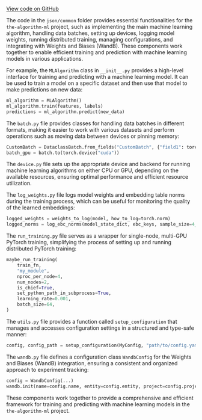 [View code on GitHub](https://github.com/twitter/the-algorithm-ml/tree/master/.autodoc/docs/json/common)

The code in the `json/common` folder provides essential functionalities for the `the-algorithm-ml` project, such as implementing the main machine learning algorithm, handling data batches, setting up devices, logging model weights, running distributed training, managing configurations, and integrating with Weights and Biases (WandB). These components work together to enable efficient training and prediction with machine learning models in various applications.

For example, the `MLAlgorithm` class in `__init__.py` provides a high-level interface for training and predicting with a machine learning model. It can be used to train a model on a specific dataset and then use that model to make predictions on new data:

```python
ml_algorithm = MLAlgorithm()
ml_algorithm.train(features, labels)
predictions = ml_algorithm.predict(new_data)
```

The `batch.py` file provides classes for handling data batches in different formats, making it easier to work with various datasets and perform operations such as moving data between devices or pinning memory:

```python
CustomBatch = DataclassBatch.from_fields("CustomBatch", {"field1": torch.Tensor, "field2": torch.Tensor})
batch_gpu = batch.to(torch.device("cuda"))
```

The `device.py` file sets up the appropriate device and backend for running machine learning algorithms on either CPU or GPU, depending on the available resources, ensuring optimal performance and efficient resource utilization.

The `log_weights.py` file logs model weights and embedding table norms during the training process, which can be useful for monitoring the quality of the learned embeddings:

```python
logged_weights = weights_to_log(model, how_to_log=torch.norm)
logged_norms = log_ebc_norms(model_state_dict, ebc_keys, sample_size=4_000_000)
```

The `run_training.py` file serves as a wrapper for single-node, multi-GPU PyTorch training, simplifying the process of setting up and running distributed PyTorch training:

```python
maybe_run_training(
    train_fn,
    "my_module",
    nproc_per_node=4,
    num_nodes=2,
    is_chief=True,
    set_python_path_in_subprocess=True,
    learning_rate=0.001,
    batch_size=64,
)
```

The `utils.py` file provides a function called `setup_configuration` that manages and accesses configuration settings in a structured and type-safe manner:

```python
config, config_path = setup_configuration(MyConfig, "path/to/config.yaml", True)
```

The `wandb.py` file defines a configuration class `WandbConfig` for the Weights and Biases (WandB) integration, ensuring a consistent and organized approach to experiment tracking:

```python
config = WandbConfig(...)
wandb.init(name=config.name, entity=config.entity, project=config.project, tags=config.tags, notes=config.notes, config=config.metadata)
```

These components work together to provide a comprehensive and efficient framework for training and predicting with machine learning models in the `the-algorithm-ml` project.
